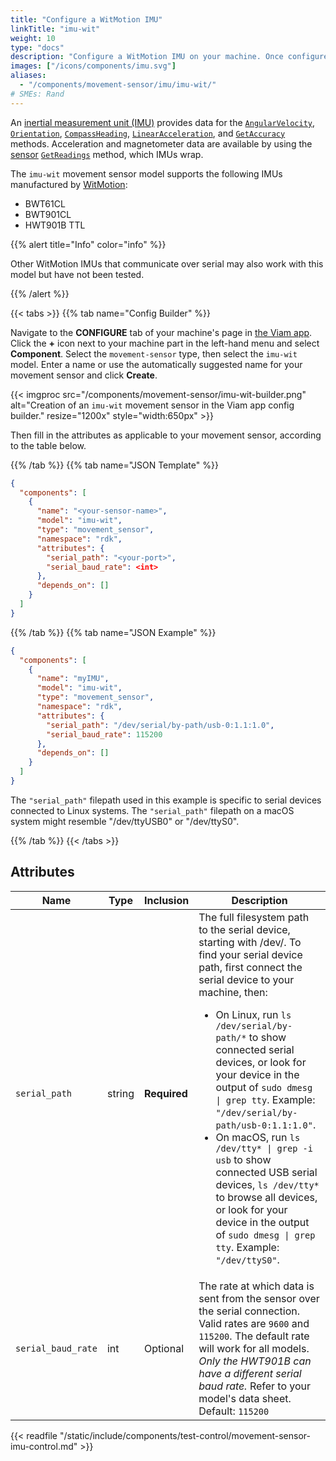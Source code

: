 ```yaml
---
title: "Configure a WitMotion IMU"
linkTitle: "imu-wit"
weight: 10
type: "docs"
description: "Configure a WitMotion IMU on your machine. Once configured use the API to obtain the AngularVelocity, Orientation, CompassHeading and LinearAcceleration."
images: ["/icons/components/imu.svg"]
aliases:
  - "/components/movement-sensor/imu/imu-wit/"
# SMEs: Rand
---
```


An [inertial measurement unit (IMU)](https://en.wikipedia.org/wiki/Inertial_measurement_unit) provides data for the [`AngularVelocity`](/components/movement-sensor/#getangularvelocity), [`Orientation`](/components/movement-sensor/#getorientation), [`CompassHeading`](/components/movement-sensor/#getcompassheading), [`LinearAcceleration`](/components/movement-sensor/#getlinearacceleration), and [`GetAccuracy`](/components/movement-sensor/#getaccuracy) methods.
Acceleration and magnetometer data are available by using the [sensor](/components/sensor/) [`GetReadings`](/components/sensor/#getreadings) method, which IMUs wrap.

The `imu-wit` movement sensor model supports the following IMUs manufactured by [WitMotion](https://www.wit-motion.com/):

- BWT61CL
- BWT901CL
- HWT901B TTL

{{% alert title="Info" color="info" %}}

Other WitMotion IMUs that communicate over serial may also work with this model but have not been tested.

{{% /alert %}}

{{< tabs >}}
{{% tab name="Config Builder" %}}

Navigate to the **CONFIGURE** tab of your machine's page in [the Viam app](https://app.viam.com).
Click the **+** icon next to your machine part in the left-hand menu and select **Component**.
Select the `movement-sensor` type, then select the `imu-wit` model.
Enter a name or use the automatically suggested name for your movement sensor and click **Create**.

{{< imgproc src="/components/movement-sensor/imu-wit-builder.png" alt="Creation of an `imu-wit` movement sensor in the Viam app config builder." resize="1200x" style="width:650px" >}}

Then fill in the attributes as applicable to your movement sensor, according to the table below.

{{% /tab %}}
{{% tab name="JSON Template" %}}

```json {class="line-numbers linkable-line-numbers"}
{
  "components": [
    {
      "name": "<your-sensor-name>",
      "model": "imu-wit",
      "type": "movement_sensor",
      "namespace": "rdk",
      "attributes": {
        "serial_path": "<your-port>",
        "serial_baud_rate": <int>
      },
      "depends_on": []
    }
  ]
}
```

{{% /tab %}}
{{% tab name="JSON Example" %}}

```json {class="line-numbers linkable-line-numbers"}
{
  "components": [
    {
      "name": "myIMU",
      "model": "imu-wit",
      "type": "movement_sensor",
      "namespace": "rdk",
      "attributes": {
        "serial_path": "/dev/serial/by-path/usb-0:1.1:1.0",
        "serial_baud_rate": 115200
      },
      "depends_on": []
    }
  ]
}
```

The `"serial_path"` filepath used in this example is specific to serial devices connected to Linux systems.
The `"serial_path"` filepath on a macOS system might resemble <file>"/dev/ttyUSB0"</file> or <file>"/dev/ttyS0"</file>.

{{% /tab %}}
{{< /tabs >}}

## Attributes

<!-- prettier-ignore -->
| Name  | Type   | Inclusion    | Description |
| -------------- | ------ | ----------- | ----------- |
| `serial_path` | string | **Required** | The full filesystem path to the serial device, starting with <file>/dev/</file>. To find your serial device path, first connect the serial device to your machine, then:<ul><li>On Linux, run <code>ls /dev/serial/by-path/\*</code> to show connected serial devices, or look for your device in the output of <code>sudo dmesg \| grep tty</code>. Example: <code>"/dev/serial/by-path/usb-0:1.1:1.0"</code>.</li><li>On macOS, run <code>ls /dev/tty\* \| grep -i usb</code> to show connected USB serial devices, <code>ls /dev/tty\*</code> to browse all devices, or look for your device in the output of <code>sudo dmesg \| grep tty</code>. Example: <code>"/dev/ttyS0"</code>.</li></ul> |
| `serial_baud_rate` | int | Optional | The rate at which data is sent from the sensor over the serial connection. Valid rates are `9600` and `115200`. The default rate will work for all models. _Only the HWT901B can have a different serial baud rate._ Refer to your model's data sheet. <br>Default: `115200` |

{{< readfile "/static/include/components/test-control/movement-sensor-imu-control.md" >}}
